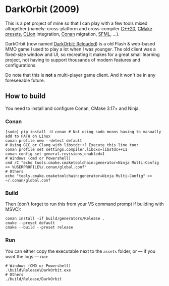 DarkOrbit (2009)
================

This is a pet project of mine so that I can play with a few tools mixed altogether (namely: cross-platform and cross-compiler [C++20][1], [CMake presets][2], [CLion][3] integration, [Conan][4] migration, [SFML][5], ...).

DarkOrbit (now named [DarkOrbit: Reloaded][6]) is a old Flash & web-based MMO game I used to play a lot when I was younger. The old client was a fixed-size window and UI, so recreating it makes for a great small learning project, not having to support thousands of modern features and configurations.

Do note that this is **not** a multi-player game client. And it won't be in any foreseeable future.

## How to build

You need to install and configure Conan, CMake 3.17+ and Ninja.

### Conan

```shell
[sudo] pip install -U conan # Not using sudo means having to manually add to PATH on Linux
conan profile new --detect default
# Using GCC or Clang with libstdc++? Execute this line too:
conan profile set settings.compiler.libcxx=libstdc++11
conan config set general.revisions_enabled=1
# Windows (cmd or Powershell)
cmd /C "echo tools.cmake.cmaketoolchain:generator=Ninja Multi-Config >> %USERPROFILE%/.conan/global.conf"
# Others
echo "tools.cmake.cmaketoolchain:generator=Ninja Multi-Config" >> ~/.conan/global.conf
```

### Build

Then (don't forget to run this from your VS command prompt if building with MSVC):
```shell
conan install -if build/generators/Release .
cmake --preset default
cmake --build --preset release
```

### Run

You can either copy the executable next to the `assets` folder, or — if you want the logs — run:

```shell
# Windows (CMD or Powershell)
.\build\Release\DarkOrbit.exe
# Others
./build/Release/DarkOrbit
```

[1]: https://github.com/AnthonyCalandra/modern-cpp-features#c20171411
[2]: https://cmake.org/cmake/help/latest/manual/cmake-presets.7.html
[3]: https://www.jetbrains.com/clion/features/
[4]: https://docs.conan.io/en/latest/
[5]: https://www.sfml-dev.org/index.php
[6]: https://www.darkorbit.com/
